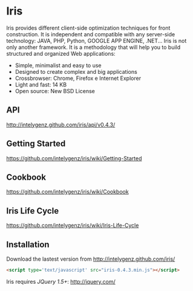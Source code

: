 # Iris

Iris provides different client-side optimization techniques for front construction. It is independent and compatible with any server-side technology: JAVA, PHP, Python, GOOGLE APP ENGINE, .NET...
Iris is not only another framework. It is a methodology that will help you to build structured and organized Web applications:

* Simple, minimalist and easy to use
* Designed to create complex and big applications
* Crossbrowser: Chrome, Firefox e Internet Explorer
* Light and fast: 14 KB
* Open source: New BSD License

## API
http://intelygenz.github.com/iris/api/v0.4.3/

## Getting Started
https://github.com/intelygenz/iris/wiki/Getting-Started

## Cookbook
https://github.com/intelygenz/iris/wiki/Cookbook

## Iris Life Cycle
https://github.com/intelygenz/iris/wiki/Iris-Life-Cycle

## Installation

Download the lastest version from http://intelygenz.github.com/iris/

```html
<script type='text/javascript' src="iris-0.4.3.min.js"></script>
```

Iris requires *JQuery 1.5+*:
http://jquery.com/
